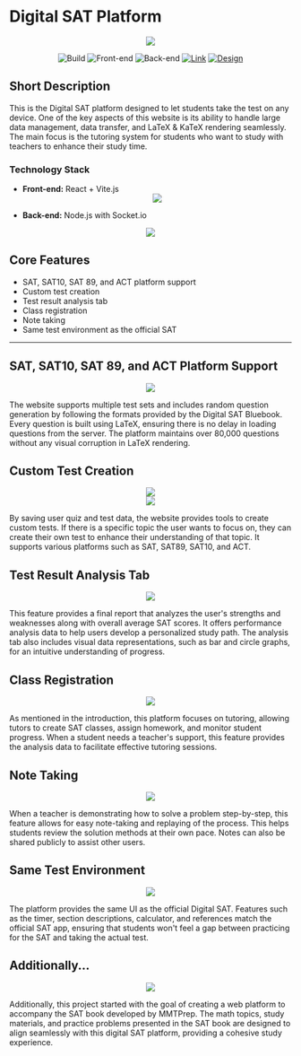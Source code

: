 # Digital SAT Platform
<div align="center">
  <img src="https://github.com/jaegeun1393/Digital-SAT-Prep-Web-Application/blob/main/Screenshot%202024-11-03%20205006.png">
</div>

<div align="center">

  ![Build](https://img.shields.io/badge/Build-Complete-green)
  ![Front-end](https://img.shields.io/badge/Front--end-React%20%2B%20Vite-lightblue)
  ![Back-end](https://img.shields.io/badge/Back--end-Nodejs%20%2B%20Socket%20%2B%20PM2%20%2B%20Azure-yellowgreen)
  [![Link](https://img.shields.io/badge/Link-sat.mmtprep.com-blue)](https://pvault.mmtprep.com/)
[![Design](https://img.shields.io/badge/Design-Figma-purple)](https://www.figma.com/design/G31dlUNZl9FQuMkDKBZo9O/Quiz-24-Template?node-id=0-1&t=TiISj7hKd0ZkNqTj-1)

</div>


## Short Description
This is the Digital SAT platform designed to let students take the test on any device. One of the key aspects of this website is its ability to handle large data management, data transfer, and LaTeX & KaTeX rendering seamlessly. The main focus is the tutoring system for students who want to study with teachers to enhance their study time.

### Technology Stack
- **Front-end:** React + Vite.js
  <div align="center">
  <img src="https://github.com/jaegeun1393/MMTPrep_Tutoring/blob/main/1708033784779.png">
</div>

- **Back-end:** Node.js with Socket.io
<div align="center">
  <img src="https://github.com/jaegeun1393/Digital-SAT-Prep-Web-Application/blob/main/back-end.png">
</div>


## Core Features
- SAT, SAT10, SAT 89, and ACT platform support
- Custom test creation
- Test result analysis tab
- Class registration
- Note taking
- Same test environment as the official SAT

---

## **SAT, SAT10, SAT 89, and ACT Platform Support**
<div align="center">
  <img src="https://github.com/jaegeun1393/Digital-SAT-Prep-Web-Application/blob/main/Screenshot%202024-11-03%20205052.png">
</div>

The website supports multiple test sets and includes random question generation by following the formats provided by the Digital SAT Bluebook. Every question is built using LaTeX, ensuring there is no delay in loading questions from the server. The platform maintains over 80,000 questions without any visual corruption in LaTeX rendering.

## **Custom Test Creation**
<div align="center">
  <img src="https://github.com/jaegeun1393/Digital-SAT-Prep-Web-Application/blob/main/Screenshot%202024-11-03%20212157.png">
</div>
<div align="center">
  <img src="https://github.com/jaegeun1393/Digital-SAT-Prep-Web-Application/blob/main/Screenshot%202024-11-03%20212147.png">
</div>

By saving user quiz and test data, the website provides tools to create custom tests. If there is a specific topic the user wants to focus on, they can create their own test to enhance their understanding of that topic. It supports various platforms such as SAT, SAT89, SAT10, and ACT.

## **Test Result Analysis Tab**
<div align="center">
  <img src="https://github.com/jaegeun1393/Digital-SAT-Prep-Web-Application/blob/main/Screenshot%202024-11-03%20212635.png">
</div>

This feature provides a final report that analyzes the user's strengths and weaknesses along with overall average SAT scores. It offers performance analysis data to help users develop a personalized study path. The analysis tab also includes visual data representations, such as bar and circle graphs, for an intuitive understanding of progress.

## **Class Registration**
<div align="center">
  <img src="https://github.com/jaegeun1393/Digital-SAT-Prep-Web-Application/blob/main/Screenshot%202024-11-03%20212905.png">
</div>

As mentioned in the introduction, this platform focuses on tutoring, allowing tutors to create SAT classes, assign homework, and monitor student progress. When a student needs a teacher's support, this feature provides the analysis data to facilitate effective tutoring sessions.

## **Note Taking**
<div align="center">
  <img src="https://github.com/jaegeun1393/Digital-SAT-Prep-Web-Application/blob/main/Screenshot%202024-11-03%20213252.png">
</div>

When a teacher is demonstrating how to solve a problem step-by-step, this feature allows for easy note-taking and replaying of the process. This helps students review the solution methods at their own pace. Notes can also be shared publicly to assist other users.

## **Same Test Environment**
<div align="center">
  <img src="https://github.com/jaegeun1393/Digital-SAT-Prep-Web-Application/blob/main/Screenshot%202024-11-03%20212905.png">
</div>

The platform provides the same UI as the official Digital SAT. Features such as the timer, section descriptions, calculator, and references match the official SAT app, ensuring that students won't feel a gap between practicing for the SAT and taking the actual test.

## **Additionally...**
<div align="center">
  <img src="https://github.com/jaegeun1393/Digital-SAT-Prep-Web-Application/blob/main/Screenshot%202024-11-03%20205027.png">
</div>

Additionally, this project started with the goal of creating a web platform to accompany the SAT book developed by MMTPrep. The math topics, study materials, and practice problems presented in the SAT book are designed to align seamlessly with this digital SAT platform, providing a cohesive study experience.

